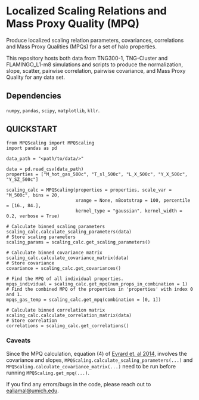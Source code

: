 # Localized Scaling Relations and Mass Proxy Quality (MPQ)

Produce localized scaling relation parameters, covariances, correlations and Mass Proxy Qualities (MPQs) for a set of halo properties.

This repository hosts both data from TNG300-1, TNG-Cluster and FLAMINGO_L1-m8 simulations and scripts to produce the normalization, slope, scatter, pairwise correlation, pairwise covariance, and Mass Proxy Quality for any data set.

## Dependencies

`numpy`, `pandas`, `scipy`, `matplotlib`, `kllr`.

## QUICKSTART

```
from MPQScaling import MPQScaling
import pandas as pd

data_path = "<path/to/data/>"

data = pd.read_csv(data_path)
properties = ["M_hot_gas_500c", "T_sl_500c", "L_X_500c", "Y_X_500c", "Y_SZ_500c"]

scaling_calc = MPQScaling(properties = properties, scale_var = "M_500c", bins = 20,
                          xrange = None, nBootstrap = 100, percentile = [16., 84.],
                          kernel_type = "gaussian", kernel_width = 0.2, verbose = True)

# Calculate binned scaling parameters
scaling_calc.calculate_scaling_parameters(data)
# Store scaling parameters
scaling_params = scaling_calc.get_scaling_parameters()

# Calculate binned covariance matrix
scaling_calc.calculate_covariance_matrix(data)
# Store covariance
covariance = scaling_calc.get_covariances()

# Find the MPQ of all individual properties.
mpqs_individual = scaling_calc.get_mpq(num_props_in_combination = 1)
# Find the combined MPQ of the properties in 'properties' with index 0 and 1.
mpqs_gas_temp = scaling_calc.get_mpq(combination = [0, 1])

# Calculate binned correlation matrix
scaling_calc.calculate_correlation_matrix(data)
# Store correlation
correlations = scaling_calc.get_correlations()

```

### Caveats

Since the MPQ calculation, equation (4) of [Evrard et. al 2014](https://academic.oup.com/mnras/article/441/4/3562/1217975), involves the covariance and slopes, `MPQScaling.calculate_scaling_parameters(...)` and `MPQScaling.calculate_covariance_matrix(...)` need to be run before running `MPQScaling.get_mpq(...)`.


If you find any errors/bugs in the code, please reach out to ealjamal@umich.edu.
